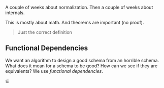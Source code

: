 A couple of weeks about normalization.
Then a couple of weeks about internals.

This is mostly about math.
And theorems are important (no proof).

> Just the correct definition

## Functional Dependencies
We want an algorithm to design a good schema from an horrible schema.
What does it mean for a schema to be good?
How can we see if they are equivalents?
We use *functional dependencies*.

$\subseteq$

